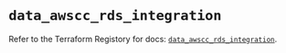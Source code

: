 # `data_awscc_rds_integration`

Refer to the Terraform Registory for docs: [`data_awscc_rds_integration`](https://registry.terraform.io/providers/hashicorp/awscc/0.70.0/docs/data-sources/rds_integration).
